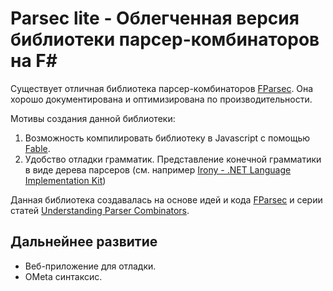 # Parsec lite - Облегченная версия библиотеки парсер-комбинаторов на F#

Существует отличная библиотека парсер-комбинаторов [FParsec](http://www.quanttec.com/fparsec/). Она хорошо документирована и оптимизирована по производительности. 

Мотивы создания данной библиотеки:

1. Возможность компилировать библиотеку в Javascript с помощью [Fable](http://fable.io/). 
2. Удобство отладки грамматик. Представление конечной грамматики в виде дерева парсеров (см. например [Irony - .NET Language Implementation Kit](https://irony.codeplex.com/))

Данная библиотека создавалась на основе идей и кода [FParsec](http://www.quanttec.com/fparsec/) и серии статей [Understanding Parser Combinators](https://fsharpforfunandprofit.com/series/understanding-parser-combinators.html).


## Дальнейнее развитие

- Веб-приложение для отладки.
- OMeta синтаксис. 